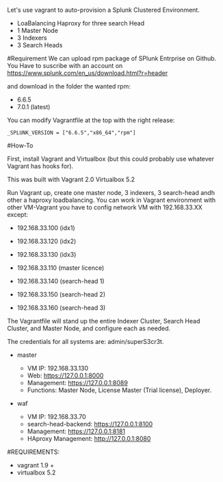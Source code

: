 Let's use vagrant to auto-provision a Splunk Clustered Environment.

* LoaBalancing Haproxy for three search Head
* 1 Master Node
* 3 Indexers
* 3 Search Heads

#Requirement
We can upload rpm package of SPlunk Entrprise on Github. You Have to suscribe  with an account on https://www.splunk.com/en_us/download.html?r=header

and download in the folder the wanted rpm:
* 6.6.5
* 7.0.1 (latest)

You can modify Vagrantfile at the top with the right release:

```
_SPLUNK_VERSION = ["6.6.5","x86_64","rpm"]
```

#How-To

First, install Vagrant and Virtualbox (but this could probably use whatever Vagrant has hooks for).

This was built with Vagrant 2.0 Virtualbox 5.2


Run Vagrant up, create one master node, 3 indexers, 3 search-head andh other a haproxy loadbalancing. You can work in Vagrant environment with other VM-Vagrant you have to config network VM with 192.168.33.XX
except:
* 192.168.33.100 (idx1)
* 192.168.33.120 (idx2)
* 192.168.33.130 (idx3)

* 192.168.33.110 (master licence)

* 192.168.33.140 (search-head 1)
* 192.168.33.150 (search-head 2)
* 192.168.33.160 (search-head 3)

The Vagrantfile will stand up the entire Indexer Cluster, Search Head Cluster, and Master Node, and configure each as needed.

The credentials for all systems are: admin/superS3cr3t.


* master
    * VM IP: 192.168.33.130
    * Web: https://127.0.0.1:8000
    * Management: https://127.0.0.1:8089
    * Functions: Master Node, License Master (Trial license), Deployer.


* waf
    * VM IP: 192.168.33.70
    * search-head-backend: https://127.0.0.1:8100
    * Management: https://127.0.0.1:8181
    * HAproxy Management: http://127.0.0.1:8080

#REQUIREMENTS:
* vagrant 1.9 +
* virtualbox 5.2
